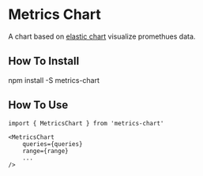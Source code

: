 # Metrics Chart

A chart based on [elastic chart](https://github.com/elastic/elastic-charts) visualize promethues data.

## How To Install

npm install -S metrics-chart

## How To Use

```
import { MetricsChart } from 'metrics-chart'

<MetricsChart
    queries={queries}
    range={range}
    ...
/>

```
